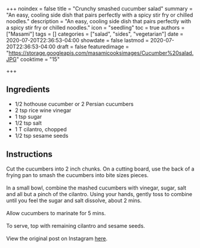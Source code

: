 +++
noindex = false
title = "Crunchy smashed cucumber salad"
summary = "An easy, cooling side dish that pairs perfectly with a spicy stir fry or chilled noodles."
description = "An easy, cooling side dish that pairs perfectly with a spicy stir fry or chilled noodles."
icon = "seedling"
toc = true
authors = ["Masami"]
tags = []
categories = ["salad", "sides", "vegetarian"]
date = 2020-07-20T22:36:53-04:00
showdate = false
lastmod = 2020-07-20T22:36:53-04:00
draft = false
featuredimage = "https://storage.googleapis.com/masamicooksimages/Cucumber%20salad.JPG"
cooktime = "15"

+++

## Ingredients

- 1/2 hothouse cucumber or 2 Persian cucumbers
- 2 tsp rice wine vinegar
- 1 tsp sugar
- 1/2 tsp salt
- 1 T cilantro, chopped
- 1/2 tsp sesame seeds

## Instructions

Cut the cucumbers into 2 inch chunks. On a cutting board, use the back of a frying pan to smash the cucumbers into bite sizes pieces.\
\
In a small bowl, combine the mashed cucumbers with vinegar, sugar, salt and all but a pinch of the cilantro. Using your hands, gently toss to combine until you feel the sugar and salt dissolve, about 2 mins. \
\
Allow cucumbers to marinate for 5 mins.\
\
To serve, top with remaining cilantro and sesame seeds.\
\
View the original post on Instagram [here](https://www.instagram.com/p/CArCxCrhOOY/).
